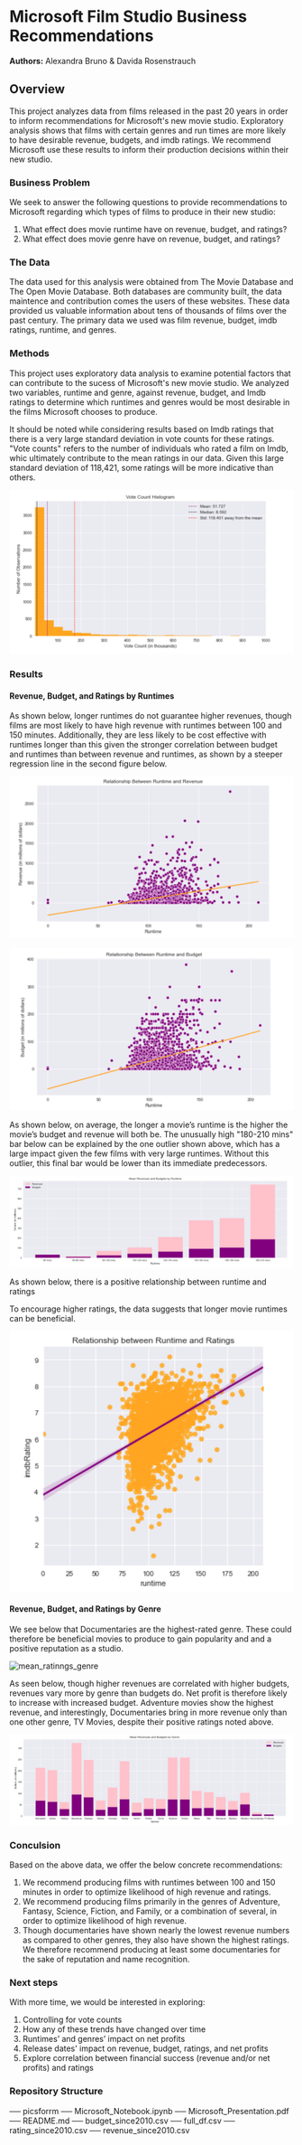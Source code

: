 

# Microsoft Film Studio Business Recommendations

**Authors:** Alexandra Bruno & Davida Rosenstrauch

## Overview

This project analyzes data from films released in the past 20 years in order to inform recommendations for Microsoft's new movie studio. Exploratory analysis shows that films with certain genres and run times are more likely to have desirable revenue, budgets, and imdb ratings.  We recommend Microsoft use these results to inform their production decisions within their new studio.

### Business Problem

We seek to answer the following questions to provide recommendations to Microsoft regarding which types of films  to produce in their new studio:
1. What effect does movie runtime have on revenue, budget, and ratings?
2. What effect does movie genre have on revenue, budget, and ratings?

### The Data

The data used for this analysis were obtained from The Movie Database and The Open Movie Database. Both databases are community built, the data maintence and contribution comes the users of these websites. These data provided us valuable information about tens of thousands of films over the past century. The primary data we used was film revenue, budget, imdb ratings, runtime, and genres.

### Methods

This project uses exploratory data analysis to examine potential factors that can contribute to the sucess of Microsoft's new movie studio. We analyzed two variables, runtime and genre, against revenue, budget, and Imdb ratings to determine which runtimes and genres would be most desirable in the films Microsoft chooses to produce.

It should be noted while considering results based on Imdb ratings that there is a very large standard deviation in vote counts for these ratings. "Vote counts" refers to the number of individuals who rated a film on Imdb, whic ultimately contribute to the mean ratings in our data. Given this large standard deviation of 118,421, some ratings will be more indicative than others.

![histogram](./picsforrm/histogram.png)

### Results 

#### Revenue, Budget, and Ratings by Runtimes 
As shown below, longer runtimes do not guarantee higher revenues, though films are most likely to have high revenue with runtimes between 100 and 150 minutes. Additionally, they are less likely to be cost effective with runtimes longer than this given the stronger correlation between budget and runtimes than between revenue and runtimes, as shown by a steeper regression line in the second figure below.

![runtime_rev](./picsforrm/runtime_rev.png)

![Runtime_Budget](./picsforrm/Runtime_Budget.png)

As shown below, on average, the longer a movie’s runtime is the higher the movie’s budget and revenue will both be. The unusually high "180-210 mins" bar below can be explained by the one outlier shown above, which has a large impact given the few films with very large runtimes. Without this outlier, this final bar would be lower than its immediate predecessors. 

![avg](./picsforrm/avg.png)

As shown below, there is a positive relationship between runtime and ratings 

To encourage higher ratings, the data suggests that longer movie runtimes can be beneficial.

![runtime_rating](./picsforrm/runtime_rating.png)

#### Revenue, Budget, and Ratings by Genre

We see below that Documentaries are the highest-rated genre. These could therefore be beneficial movies to produce to gain popularity and and a positive reputation as a studio.

![mean_ratinngs_genre](./picsforrm/mean_ratings_genre.png)

As seen below, though higher revenues are correlated with higher budgets, revenues vary more by genre than budgets do. Net profit is therefore likely to increase with increased budget. Adventure movies show the highest revenue, and interestingly, Documentaries bring in more revenue only than one other genre, TV Movies, despite their positive ratings noted above.

![rev_budg_genre](./picsforrm/rev_budg_genre.png)



### Conculsion 

Based on the above data, we offer the below concrete recommendations:

1. We recommend producing films with runtimes between 100 and 150 minutes in order to optimize likelihood of high revenue and ratings.
2. We recommend producing films primarily in the genres of Adventure, Fantasy, Science, Fiction, and Family, or a combination of several, in order to optimize likelihood of high revenue.
3. Though documentaries have shown nearly the lowest revenue numbers as compared to other genres, they also have shown the highest ratings. We therefore recommend producing at least some documentaries for the sake of reputation and name recognition.


### Next steps 

With more time, we would be interested in exploring:
1. Controlling for vote counts
2. How any of these trends have changed over time
3. Runtimes’ and genres’ impact on net profits
4. Release dates' impact on revenue, budget, ratings, and net profits
5. Explore correlation between financial success (revenue and/or net profits) and ratings

### Repository Structure

── picsforrm
── Microsoft_Notebook.ipynb
── Microsoft_Presentation.pdf
── README.md
── budget_since2010.csv
── full_df.csv
── rating_since2010.csv
── revenue_since2010.csv
